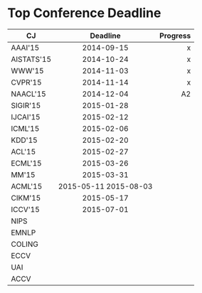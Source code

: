 Top Conference Deadline
=====
| CJ        | Deadline           | Progress  |
| ------------- |:-------------:| -----:|
|AAAI'15 | 2014-09-15 | x |
|AISTATS'15 | 2014-10-24 | x |
|WWW'15 | 2014-11-03 | x |
|CVPR'15 | 2014-11-14 | x |
|NAACL'15 | 2014-12-04 | A2|
|SIGIR'15 | 2015-01-28||
|IJCAI'15 | 2015-02-12||
|ICML'15 | 2015-02-06||
|KDD'15 | 2015-02-20||
|ACL'15 | 2015-02-27||
|ECML'15 | 2015-03-26||
|MM'15 | 2015-03-31||
|ACML'15 | 2015-05-11 2015-08-03||
|CIKM'15 | 2015-05-17||
|ICCV'15 | 2015-07-01||
|NIPS|||
|EMNLP|||
|COLING|||
|ECCV|||
|UAI|||
|ACCV|||


